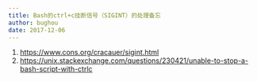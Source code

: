 ```yaml
---
title: Bash的ctrl+c挂断信号（SIGINT）的处理备忘
author: bughou
date: 2017-12-06
---
```


1. https://www.cons.org/cracauer/sigint.html
2. https://unix.stackexchange.com/questions/230421/unable-to-stop-a-bash-script-with-ctrlc

